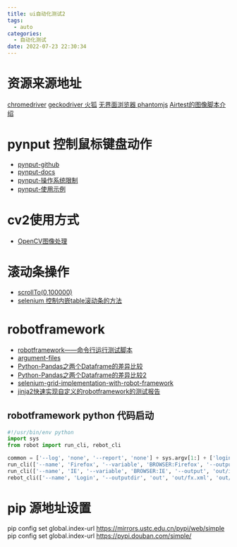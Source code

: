 ```yaml
---
title: ui自动化测试2
tags:
  - auto
categories:
  - 自动化测试 
date: 2022-07-23 22:30:34
---
```



# 资源来源地址	

[chromedriver](https://chromedriver.storage.googleapis.com/index.html?path=103.0.5060.53/)
[geckodriver 火狐](https://github.com/mozilla/geckodriver/releases)
[无界面浏览器  phantomjs](https://phantomjs.org/download.html)
[Airtest的图像脚本介绍](https://airtest.doc.io.netease.com/IDEdocs/airtest_framework/3_airtest_image/)

# pynput 控制鼠标键盘动作

- [pynput-github](https://github.com/moses-palmer/pynput)
- [pynput-docs](https://pynput.readthedocs.io/en/latest/)
- [pynput-操作系统限制](https://pynput.readthedocs.io/en/latest/limitations.html#linux)
- [pynput-使用示例](https://blog.csdn.net/weixin_42750611/article/details/123341340)

# cv2使用方式

- [OpenCV图像处理](https://www.heywhale.com/mw/project/616e1e9b1e11c300178e0d42)

# 滚动条操作

- [scrollTo(0,100000)](https://www.runoob.com/try/try.php?filename=try_dom_window_scrollto)
- [selenium 控制内嵌table滚动条的方法](https://blog.csdn.net/nicole415/article/details/122237908)

# robotframework

- [robotframework——命令行运行测试脚本](https://blog.csdn.net/sun_977759/article/details/107983972)
- [argument-files](http://robotframework.org/robotframework/latest/RobotFrameworkUserGuide.html#argument-files)
- [Python-Pandas之两个Dataframe的差异比较](https://blog.csdn.net/sinat_28371057/article/details/114829201)
- [Python-Pandas之两个Dataframe的差异比较2](https://www.geeksforgeeks.org/compare-pandas-dataframes-using-datacompy/)
- [selenium-grid-implementation-with-robot-framework](https://stackoverflow.com/questions/37035047/selenium-grid-implementation-with-robot-framework)
- [jinja2快速实现自定义的robotframework的测试报告 ](https://www.cnblogs.com/fulu/p/13625585.html)

## robotframework python 代码启动

```python
#!/usr/bin/env python
import sys
from robot import run_cli, rebot_cli

common = ['--log', 'none', '--report', 'none'] + sys.argv[1:] + ['login']
run_cli(['--name', 'Firefox', '--variable', 'BROWSER:Firefox', '--output', 'out/fx.xml'] + common, exit=False)
run_cli(['--name', 'IE', '--variable', 'BROWSER:IE', '--output', 'out/ie.xml'] + common, exit=False)
rebot_cli(['--name', 'Login', '--outputdir', 'out', 'out/fx.xml', 'out/ie.xml'])
```

# pip 源地址设置

pip config set global.index-url https://mirrors.ustc.edu.cn/pypi/web/simple
pip config set global.index-url https://pypi.douban.com/simple/


